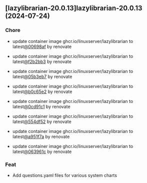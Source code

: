 

## [lazylibrarian-20.0.13]lazylibrarian-20.0.13 (2024-07-24)

### Chore



- update container image ghcr.io/linuxserver/lazylibrarian to latest[@00698af](https://github.com/00698af) by renovate

- update container image ghcr.io/linuxserver/lazylibrarian to latest[@f2b2bb3](https://github.com/f2b2bb3) by renovate

- update container image ghcr.io/linuxserver/lazylibrarian to latest[@05b3eb7](https://github.com/05b3eb7) by renovate

- update container image ghcr.io/linuxserver/lazylibrarian to latest[@b0c65e2](https://github.com/b0c65e2) by renovate

- update container image ghcr.io/linuxserver/lazylibrarian to latest[@0cd91c1](https://github.com/0cd91c1) by renovate

- update container image ghcr.io/linuxserver/lazylibrarian to latest[@554df52](https://github.com/554df52) by renovate

- update container image ghcr.io/linuxserver/lazylibrarian to latest[@a951f7a](https://github.com/a951f7a) by renovate

- update container image ghcr.io/linuxserver/lazylibrarian to latest[@063961c](https://github.com/063961c) by renovate

### Feat



- Add questions.yaml files for various system charts